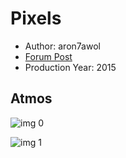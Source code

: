 # Pixels

* Author: aron7awol
* [Forum Post](https://www.avsforum.com/threads/bass-eq-for-filtered-movies.2995212/post-57652974)
* Production Year: 2015

## Atmos

![img 0](https://i.imgur.com/xN1vPpk.jpg)

![img 1](https://i.imgur.com/O8w8SMs.jpg)

